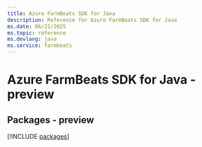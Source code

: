 ```yaml
---
title: Azure FarmBeats SDK for Java
description: Reference for Azure FarmBeats SDK for Java
ms.date: 06/21/2025
ms.topic: reference
ms.devlang: java
ms.service: farmbeats
---
```

# Azure FarmBeats SDK for Java - preview
## Packages - preview
[!INCLUDE [packages](farmbeats-index.md)]